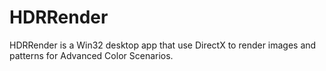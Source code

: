 # HDRRender
HDRRender is a Win32 desktop app that use DirectX to render images and patterns for Advanced Color Scenarios.
